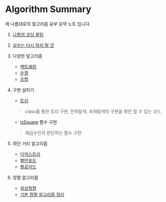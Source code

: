 # Algorithm Summary
제 나름대로의 알고리즘 공부 요약 노트 입니다.

1. [나름의 코딩 꿀팁](./CodingTip.md)

2. [실수는 다시 하지 말 것](./MyCodingMis.md)

3. 다양한 알고리즘
    - [백트래킹](./BackTracking.md)
    - [순열](./순열구현코드.md)
    - [조합](./조합구현코드.md)

4. 구현 살피기
    - [트리](../Programmers/solved_by_cpp/Level3/SY_P_level3_path_finding_game.cpp)
    > class를 통한 트리 구현, 전위탐색, 후위탐색의 구현을 확인 할 수 있는 코드 
    - [isSquare](../Baekjoon/2020-11/SY_B1025.cpp) 함수 구현
    > 제곱수인지 판단하는 함수 구현

5. 최단 거리 알고리즘
    - [다익스트라](./Dijksta.md)
    - [벨만포드](./벨만포드.md)
    - [플로이드](./플로이드.md)

6. 정렬 알고리즘
    - [위상정렬](./위상정렬.md)
    - [기본 정렬 알고리즘 정리](./SortAlgorithm.md)